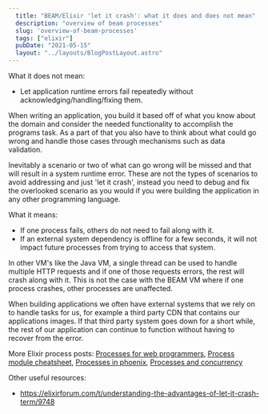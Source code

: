 ```yaml
---
  title: "BEAM/Elixir 'let it crash': what it does and does not mean"
  description: "overview of beam processes"
  slug: 'overview-of-beam-processes'
  tags: ["elixir"]
  pubDate: "2021-05-15"
  layout: "../layouts/BlogPostLayout.astro"
---
```


What it does not mean:
- Let application runtime errors fail repeatedly without acknowledging/handling/fixing them.

When writing an application, you build it based off of what you know about the domain and consider the needed functionality to accomplish the programs task. As a part of that you also have to think about what could go wrong and handle those cases through mechanisms such as data validation.

Inevitably a scenario or two of what can go wrong will be missed and that will result in a system runtime error. These are not the types of scenarios to avoid addressing and just 'let it crash', instead you need to debug and fix the overlooked scenario as you would if you were building the application in any other programming language.

What it means:
- If one process fails, others do not need to fail along with it.
- If an external system dependency is offline for a few seconds, it will not impact future processes from trying to access that system.

In other VM's like the Java VM, a single thread can be used to handle multiple HTTP requests and if one of those requests errors, the rest will crash along with it. This is not the case with the BEAM VM where if one process crashes, other processes are unaffected.

When building applications we often have external systems that we rely on to handle tasks for us, for example a third party CDN that contains our applications images. If that third party system goes down for a short while, the rest of our application can continue to function without having to recover from the error.

More Elixir process posts:
[Processes for web programmers](https://tinytechtuts.com/2021-beam-elixir-processes-explained),
[Process module cheatsheet](https://tinytechtuts.com/2021-elixir-process-module-cheatsheet),
[Processes in phoenix](https://tinytechtuts.com/2021-introduction-to-elixir-processes-in-phoenix),
[Processes and concurrency](https://tinytechtuts.com/2021-elixir-processes-concurrency-and-parallelism)

Other useful resources:
- https://elixirforum.com/t/understanding-the-advantages-of-let-it-crash-term/9748